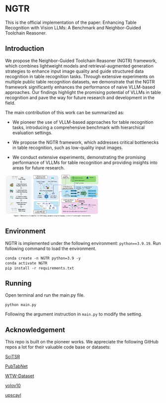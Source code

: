 # NGTR

This is the official implementation of the paper: Enhancing Table Recognition with Vision LLMs: A Benchmark and Neighbor-Guided Toolchain Reasoner.

## Introduction

We propose the Neighbor-Guided Toolchain Reasoner (NGTR) framework, which combines lightweight models and retrieval-augmented generation strategies to enhance input image quality and guide structured data recognition in table recognition tasks. Through extensive experiments on multiple public table recognition datasets, we demonstrate that the NGTR framework significantly enhances the performance of naive VLLM-based approaches. Our findings highlight the promising potential of VLLMs in table recognition and pave the way for future research and development in the field.

The main contribution of this work can be summarized as:

- We pioneer the use of VLLM-based approaches for table recognition tasks, introducing a comprehensive benchmark with hierarchical evaluation settings.

- We propose the NGTR framework, which addresses critical bottlenecks in table recognition, such as low-quality input images.

- We conduct extensive experiments, demonstrating the promising performance of VLLMs for table recognition and providing insights into areas for future research.

<img src="assets/model.png" width="60%" />


## Environment

NGTR is implemented under the following environment: `python==3.9.19`. 
Run following command to load the environment. 

```
conda create -n NGTR python=3.9 -y
conda activate NGTR
pip install -r requirements.txt
```

## Running

Open terminal and run the main.py file.
```
python main.py
```
Following the argument instruction in `main.py` to modify the setting.

## Acknowledgement

This repo is built on the pioneer works. We appreciate the following GitHub repos a lot for their valuable code base or datasets:

[SciTSR](https://github.com/Academic-Hammer/SciTSR)

[PubTabNet](https://github.com/ibm-aur-nlp/PubTabNet)

[WTW-Dataset](https://github.com/wangwen-whu/WTW-Dataset)

[yolov10](https://github.com/THU-MIG/yolov10)

[upscayl](https://github.com/upscayl/upscayl)
